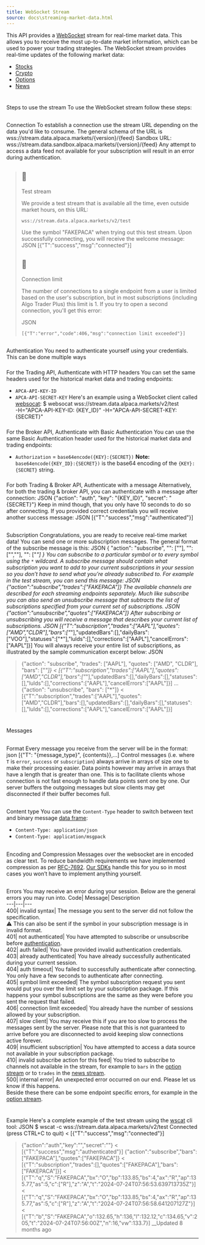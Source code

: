 ```yaml
---
title: WebSocket Stream
source: docs\streaming-market-data.html
---
```


This API provides a [WebSocket](https://en.wikipedia.org/wiki/WebSocket) stream for real-time market data. This allows you to receive the most up-to-date market information, which can be used to power your trading strategies.
The WebSocket stream provides real-time updates of the following market data:
* [Stocks](real-time-stock-pricing-data.md)
* [Crypto](real-time-crypto-pricing-data.md)
* [Options](real-time-option-data.md)
* [News](streaming-real-time-news.md)
# 
Steps to use the stream
[](streaming-market-data.html#steps-to-use-the-stream)
To use the WebSocket stream follow these steps:
## 
Connection
[](streaming-market-data.html#connection)
To establish a connection use the stream URL depending on the data you'd like to consume. The general schema of the URL is
wss://stream.data.alpaca.markets/{version}/{feed}
Sandbox URL:
wss://stream.data.sandbox.alpaca.markets/{version}/{feed}
Any attempt to access a data feed not available for your subscription will result in an error during authentication.
> ## 📘
> 
> Test stream
> 
> We provide a test stream that is available all the time, even outside market hours, on this URL:
>     
>     
>     wss://stream.data.alpaca.markets/v2/test
>     
> 
> Use the symbol "FAKEPACA" when trying out this test stream.
Upon successfully connecting, you will receive the welcome message:
JSON
[{"T":"success","msg":"connected"}]
> ## 🚧
> 
> Connection limit
> 
> The number of connections to a single endpoint from a user is limited based on the user's subscription, but in most subscriptions (including Algo Trader Plus) this limit is 1. If you try to open a second connection, you'll get this error:
> 
> JSON
>     
>     
>     [{"T":"error","code":406,"msg":"connection limit exceeded"}]
>     
## 
Authentication
[](streaming-market-data.html#authentication)
You need to authenticate yourself using your credentials. This can be done multiple ways
### 
For the Trading API, Authenticate with HTTP headers
[](streaming-market-data.html#for-the-trading-api-authenticate-with-http-headers)
You can set the same headers used for the historical market data and trading endpoints:
* `APCA-API-KEY-ID`
* `APCA-API-SECRET-KEY`
Here's an example using a WebSocket client called [websocat](https://github.com/vi/websocat):
$ websocat wss://stream.data.alpaca.markets/v2/test \
-H="APCA-API-KEY-ID: {KEY_ID}" -H="APCA-API-SECRET-KEY: {SECRET}"
### 
For the Broker API, Authenticate with Basic Authentication
[](streaming-market-data.html#for-the-broker-api-authenticate-with-basic-authentication)
You can use the same Basic Authentication header used for the historical market data and trading endpoints:
* `Authorization` = `base64encode({KEY}:{SECRET})`
**Note:** `base64encode({KEY_ID}:{SECRET})` is the base64 encoding of the `{KEY}:{SECRET}` string.
### 
For both Trading & Broker API, Authenticate with a message
[](streaming-market-data.html#for-both-trading--broker-api-authenticate-with-a-message)
Alternatively, for both the trading & broker API, you can authenticate with a message after connection:
JSON
{"action": "auth", "key": "{KEY_ID}", "secret": "{SECRET}"}
Keep in mind though, that you only have 10 seconds to do so after connecting.
If you provided correct credentials you will receive another success message:
JSON
[{"T":"success","msg":"authenticated"}]
## 
Subscription
[](streaming-market-data.html#subscription)
Congratulations, you are ready to receive real-time market data!
You can send one or more subscription messages. The general format of the subscribe message is this:
JSON
{
"action": "subscribe",
"<channel1>": ["<SYMBOL1>"],
"<channel2>": ["<SYMBOL2>","<SYMBOL3>"],
"<channel3>": ["*"]
}
You can subscribe to a particular symbol or to every symbol using the `*` wildcard. A subscribe message should contain what subscription you want to add to your current subscriptions in your session so you don’t have to send what you’re already subscribed to.
For example in the test stream, you can send this message:
JSON
{"action":"subscribe","trades":["FAKEPACA"]}
The available channels are described for each streaming endpoints separately.
Much like subscribe you can also send an unsubscribe message that subtracts the list of subscriptions specified from your current set of subscriptions.
JSON
{"action":"unsubscribe","quotes":["FAKEPACA"]}
After subscribing or unsubscribing you will receive a message that describes your current list of subscriptions.
JSON
[{"T":"subscription","trades":["AAPL"],"quotes":["AMD","CLDR"],"bars":["*"],"updatedBars":[],"dailyBars":["VOO"],"statuses":["*"],"lulds":[],"corrections":["AAPL"],"cancelErrors":["AAPL"]}]
You will always receive your entire list of subscriptions, as illustrated by the sample communication excerpt below:
JSON
> {"action": "subscribe", "trades": ["AAPL"], "quotes": ["AMD", "CLDR"], "bars": ["*"]}
< [{"T":"subscription","trades":["AAPL"],"quotes":["AMD","CLDR"],"bars":["*"],"updatedBars":[],"dailyBars":[],"statuses":[],"lulds":[],"corrections":["AAPL"],"cancelErrors":["AAPL"]}]
...
> {"action": "unsubscribe", "bars": ["*"]}
< [{"T":"subscription","trades":["AAPL"],"quotes":["AMD","CLDR"],"bars":[],"updatedBars":[],"dailyBars":[],"statuses":[],"lulds":[],"corrections":["AAPL"],"cancelErrors":["AAPL"]}]
# 
Messages
[](streaming-market-data.html#messages)
## 
Format
[](streaming-market-data.html#format)
Every message you receive from the server will be in the format:
json
[{"T": "{message_type}", {contents}},...]
Control messages (i.e. where `T` is `error`, `success` or `subscription`) always arrive in arrays of size one to make their processing easier.
Data points however may arrive in arrays that have a length that is greater than one. This is to facilitate clients whose connection is not fast enough to handle data points sent one by one. Our server buffers the outgoing messages but slow clients may get disconnected if their buffer becomes full.
## 
Content type
[](streaming-market-data.html#content-type)
You can use the `Content-Type` header to switch between text and binary message [data frame](https://datatracker.ietf.org/doc/html/rfc6455#section-5.6):
* `Content-Type: application/json`
* `Content-Type: application/msgpack`
## 
Encoding and Compression
[](streaming-market-data.html#encoding-and-compression)
Messages over the websocket are in encoded as clear text.
To reduce bandwidth requirements we have implemented compression as per [RFC-7692](https://datatracker.ietf.org/doc/html/rfc7692). [Our SDKs](sdks-and-tools.md) handle this for you so in most cases you won’t have to implement anything yourself.
## 
Errors
[](streaming-market-data.html#errors)
You may receive an error during your session. Below are the general errors you may run into.
Code| Message| Description  
---|---|---  
400| invalid syntax| The message you sent to the server did not follow the specification.  
⚠️ This can also be sent if the symbol in your subscription message is in invalid format.  
401| not authenticated| You have attempted to subscribe or unsubscribe before [authentication](streaming-market-data.html-authentication.md).  
402| auth failed| You have provided invalid authentication credentials.  
403| already authenticated| You have already successfully authenticated during your current session.  
404| auth timeout| You failed to successfully authenticate after connecting. You only have a few seconds to authenticate after connecting.  
405| symbol limit exceeded| The symbol subscription request you sent would put you over the limit set by your subscription package. If this happens your symbol subscriptions are the same as they were before you sent the request that failed.  
406| connection limit exceeded| You already have the number of sessions allowed by your subscription.  
407| slow client| You may receive this if you are too slow to process the messages sent by the server. Please note that this is not guaranteed to arrive before you are disconnected to avoid keeping slow connections active forever.  
409| insufficient subscription| You have attempted to access a data source not available in your subscription package.  
410| invalid subscribe action for this feed| You tried to subscribe to channels not available in the stream, for example to `bars` in the [option stream](real-time-option-data.md) or to `trades` in the [news stream](streaming-real-time-news.md).  
500| internal error| An unexpected error occurred on our end. Please let us know if this happens.  
Beside these there can be some endpoint specific errors, for example in the [option stream](real-time-option-data.html-errors.md).
# 
Example
[](streaming-market-data.html#example)
Here's a complete example of the test stream using the [wscat](https://github.com/websockets/wscat) cli tool:
JSON
$ wscat -c wss://stream.data.alpaca.markets/v2/test
Connected (press CTRL+C to quit)
< [{"T":"success","msg":"connected"}]
> {"action":"auth","key":"<YOUR API KEY>","secret":"<YOUR API SECRET>"}
< [{"T":"success","msg":"authenticated"}]
> {"action":"subscribe","bars":["FAKEPACA"],"quotes":["FAKEPACA"]}
< [{"T":"subscription","trades":[],"quotes":["FAKEPACA"],"bars":["FAKEPACA"]}]
< [{"T":"q","S":"FAKEPACA","bx":"O","bp":133.85,"bs":4,"ax":"R","ap":135.77,"as":5,"c":["R"],"z":"A","t":"2024-07-24T07:56:53.639713735Z"}]
< [{"T":"q","S":"FAKEPACA","bx":"O","bp":133.85,"bs":4,"ax":"R","ap":135.77,"as":5,"c":["R"],"z":"A","t":"2024-07-24T07:56:58.641207127Z"}]
< [{"T":"b","S":"FAKEPACA","o":132.65,"h":136,"l":132.12,"c":134.65,"v":205,"t":"2024-07-24T07:56:00Z","n":16,"vw":133.7}]
__Updated 8 months ago
* * *
